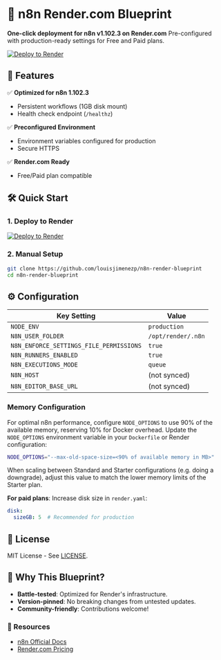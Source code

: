 # 🚀 n8n Render.com Blueprint

**One-click deployment for n8n v1.102.3 on Render.com**
Pre-configured with production-ready settings for Free and Paid plans.

[![Deploy to Render](https://render.com/images/deploy-to-render-button.svg)](https://render.com/deploy)

## 🔧 Features

✅ **Optimized for n8n 1.102.3**
- Persistent workflows (1GB disk mount)
- Health check endpoint (`/healthz`)

✅ **Preconfigured Environment**
- Environment variables configured for production
- Secure HTTPS

✅ **Render.com Ready**
- Free/Paid plan compatible

## 🛠️ Quick Start

### 1. Deploy to Render
[![Deploy to Render](https://render.com/images/deploy-to-render-button.svg)](https://render.com/deploy?repo=https://github.com/louisjimenezp/n8n-render-blueprint)

### 2. Manual Setup
```bash
git clone https://github.com/louisjimenezp/n8n-render-blueprint
cd n8n-render-blueprint
```

## ⚙️ Configuration

| Key Setting               | Value                      |
|---------------------------|----------------------------|
| `NODE_ENV`                | `production`               |
| `N8N_USER_FOLDER`         | `/opt/render/.n8n`         |
| `N8N_ENFORCE_SETTINGS_FILE_PERMISSIONS` | `true` |
| `N8N_RUNNERS_ENABLED`     | `true`                     |
| `N8N_EXECUTIONS_MODE`     | `queue`                    |
| `N8N_HOST`                | (not synced)               |
| `N8N_EDITOR_BASE_URL`     | (not synced)               |

### Memory Configuration

For optimal n8n performance, configure `NODE_OPTIONS` to use 90% of the available memory, reserving 10% for Docker overhead. Update the `NODE_OPTIONS` environment variable in your `Dockerfile` or Render configuration:

```bash
NODE_OPTIONS="--max-old-space-size=<90% of available memory in MB>"
```

When scaling between Standard and Starter configurations (e.g. doing a downgrade), adjust this value to match the lower memory limits of the Starter plan.

**For paid plans**: Increase disk size in `render.yaml`:
```yaml
disk:
  sizeGB: 5  # Recommended for production
```

## 📜 License
MIT License - See [LICENSE](LICENSE).

## 🌟 Why This Blueprint?
- **Battle-tested**: Optimized for Render's infrastructure.
- **Version-pinned**: No breaking changes from untested updates.
- **Community-friendly**: Contributions welcome!

### 🔗 Resources
- [n8n Official Docs](https://docs.n8n.io)
- [Render.com Pricing](https://render.com/pricing)
